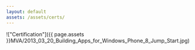 ```yaml
---
layout: default
assets: /assets/certs/
---
```

!["Certification"]({{ page.assets }}MVA/2013_03_20_Building_Apps_for_Windows_Phone_8_Jump_Start.jpg)
